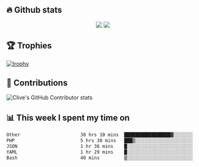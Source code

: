 ## &#128293; Github stats

<!-- GitHub Readme Streak Stats - https://github.com/DenverCoder1/github-readme-streak-stats -->
<p align="center">

<picture>
  <source 
    srcset="https://github-readme-stats.vercel.app/api?username=clivewalkden&count_private=true&show_icons=true&theme=darcula"
    media="(prefers-color-scheme: dark)"
  />
  <source
    srcset="https://github-readme-stats.vercel.app/api?username=clivewalkden&count_private=true&show_icons=true&theme=calm"
    media="(prefers-color-scheme: light), (prefers-color-scheme: no-preference)"
  />
  <img src="https://github-readme-stats.vercel.app/api?username=clivewalkden&count_private=true&show_icons=true&theme=darcula" />
</picture>

<a href="https://git.io/streak-stats" target="_blank">
  <img src="http://github-readme-streak-stats.herokuapp.com?user=clivewalkden&theme=darcula&date_format=j%20M%5B%20Y%5D" />
</a>

</p>

## &#127942; Trophies
[![trophy](https://github-profile-trophy.vercel.app/?username=clivewalkden&theme=onedark)](https://github.com/clivewalkden/github-profile-trophy)

## &#129309; Contributions
![Clive's GitHub Contributor stats](https://github-contributor-stats.vercel.app/api?username=clivewalkden)

## &#128202; This week I spent my time on
<!--START_SECTION:waka-->

```txt
Other                      30 hrs 10 mins  █████████████████▓░░░░░░░   71.20 %
PHP                        5 hrs 38 mins   ███▒░░░░░░░░░░░░░░░░░░░░░   13.32 %
JSON                       1 hr 36 mins    █░░░░░░░░░░░░░░░░░░░░░░░░   03.81 %
YAML                       1 hr 29 mins    █░░░░░░░░░░░░░░░░░░░░░░░░   03.50 %
Bash                       40 mins         ▒░░░░░░░░░░░░░░░░░░░░░░░░   01.60 %
```

<!--END_SECTION:waka-->
